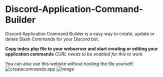 # Discord-Application-Command-Builder
Discord Application Command Builder is a easy way to create, update or delete Slash Commands for your Discord bot.

**Copy index.php file to your webserver and start creating or editing your application commands**
*CURL needs to be enabled for this to work*

You can also use this website without hosting the file yourself: ![createcommands.app](https://createcommands.app/)
![image](https://github.com/Theislemanager/Discord-Application-Command-Builder/assets/143001364/e3686aa9-39b9-4cd1-838d-94489b424133)

